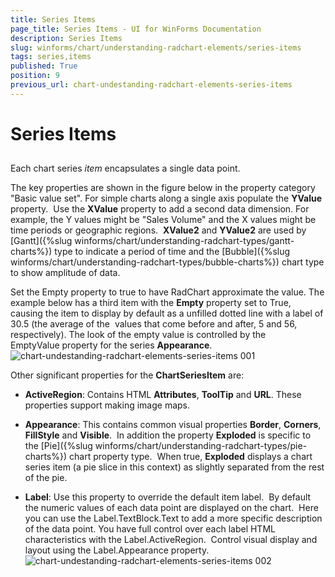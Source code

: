 ```yaml
---
title: Series Items
page_title: Series Items - UI for WinForms Documentation
description: Series Items
slug: winforms/chart/understanding-radchart-elements/series-items
tags: series,items
published: True
position: 9
previous_url: chart-undestanding-radchart-elements-series-items
---
```


# Series Items



## 

Each chart series *item* encapsulates a single data point. 

The key properties are shown in the figure below in the property category "Basic value set". For simple charts along a single axis populate the __YValue__ property.  Use the __XValue__ property to add a second data dimension. For example, the Y values might be "Sales Volume" and the X values might be time periods or geographic regions.  __XValue2__ and __YValue2__ are used by [Gantt]({%slug winforms/chart/understanding-radchart-types/gantt-charts%}) type to indicate a period of time and the [Bubble]({%slug winforms/chart/understanding-radchart-types/bubble-charts%}) chart type to show amplitude of data. 

Set the Empty property to true to have RadChart approximate the value. The example below has a third item with the __Empty__ property set to True, causing the item to display by default as a unfilled dotted line with a label of 30.5 (the average of the  values that come before and after, 5 and 56, respectively). The look of the empty value is controlled by the EmptyValue property for the series __Appearance__.![chart-undestanding-radchart-elements-series-items 001](images/chart-undestanding-radchart-elements-series-items001.png)

Other significant properties for the __ChartSeriesItem__ are: 

* __ActiveRegion__: Contains HTML __Attributes__, __ToolTip__ and __URL__. These properties support making image maps.


* __Appearance__: This contains common visual properties __Border__, __Corners__, __FillStyle__ and __Visible__.  In addition the property __Exploded__ is specific to the [Pie]({%slug winforms/chart/understanding-radchart-types/pie-charts%}) chart property type.  When true, __Exploded__ displays a chart series item (a pie slice in this context) as slightly separated from the rest of the pie.


* __Label__: Use this property to override the default item label.  By default the numeric values of each data point are displayed on the chart.  Here you can use the Label.TextBlock.Text to add a more specific description of the data point. You have full control over each label HTML characteristics with the Label.ActiveRegion.  Control visual display and layout using the Label.Appearance property.
![chart-undestanding-radchart-elements-series-items 002](images/chart-undestanding-radchart-elements-series-items002.png) 
      
